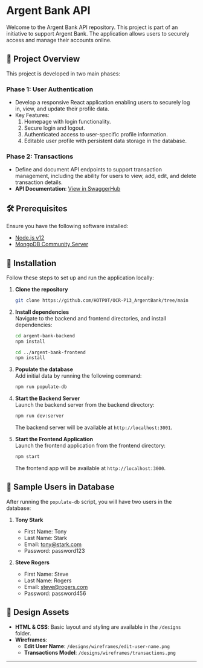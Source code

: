 
# Argent Bank API

Welcome to the Argent Bank API repository. This project is part of an initiative to support Argent Bank. The application allows users to securely access and manage their accounts online.

## 📖 Project Overview

This project is developed in two main phases:

### Phase 1: User Authentication
- Develop a responsive React application enabling users to securely log in, view, and update their profile data.
- Key Features:
  1. Homepage with login functionality.
  2. Secure login and logout.
  3. Authenticated access to user-specific profile information.
  4. Editable user profile with persistent data storage in the database.

### Phase 2: Transactions
- Define and document API endpoints to support transaction management, including the ability for users to view, add, edit, and delete transaction details.
- **API Documentation**: [View in SwaggerHub](https://app.swaggerhub.com/apis/HOTPOT-91e/OCR-P13_Bank/1.0.0)

## 🛠 Prerequisites

Ensure you have the following software installed:

- [Node.js v12](https://nodejs.org/en/)
- [MongoDB Community Server](https://www.mongodb.com/try/download/community)

## 🚀 Installation

Follow these steps to set up and run the application locally:

1. **Clone the repository**
   ```bash
   git clone https://github.com/HOTP0T/OCR-P13_ArgentBank/tree/main
   ```

2. **Install dependencies**  
   Navigate to the backend and frontend directories, and install dependencies:
   ```bash
   cd argent-bank-backend
   npm install

   cd ../argent-bank-frontend
   npm install
   ```

3. **Populate the database**  
   Add initial data by running the following command:
   ```bash
   npm run populate-db
   ```

4. **Start the Backend Server**  
   Launch the backend server from the backend directory:
   ```bash
   npm run dev:server
   ```
   The backend server will be available at `http://localhost:3001`.

5. **Start the Frontend Application**  
   Launch the frontend application from the frontend directory:
   ```bash
   npm start
   ```
   The frontend app will be available at `http://localhost:3000`.

## 👥 Sample Users in Database

After running the `populate-db` script, you will have two users in the database:

1. **Tony Stark**
   - First Name: Tony
   - Last Name: Stark
   - Email: tony@stark.com
   - Password: password123

2. **Steve Rogers**
   - First Name: Steve
   - Last Name: Rogers
   - Email: steve@rogers.com
   - Password: password456

## 🎨 Design Assets

- **HTML & CSS**: Basic layout and styling are available in the `/designs` folder.
- **Wireframes**:
  - **Edit User Name**: `/designs/wireframes/edit-user-name.png`
  - **Transactions Model**: `/designs/wireframes/transactions.png`

---